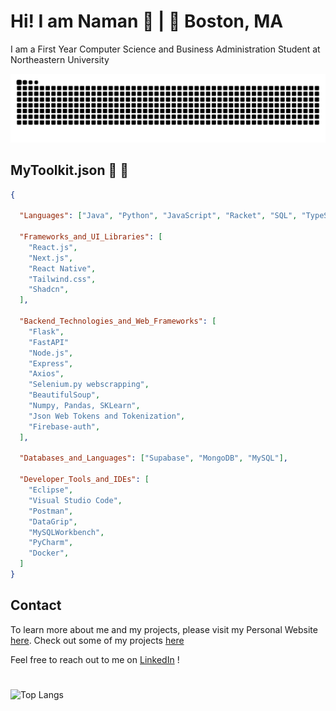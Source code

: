 # Hi! I am Naman 👋   |   📍 Boston, MA

I am a First Year Computer Science and Business Administration Student at Northeastern University 

![snake gif](https://github.com/naman0r/naman0r/blob/output/github-snake.svg)


## MyToolkit.json              🧰 👾

```json
{

  "Languages": ["Java", "Python", "JavaScript", "Racket", "SQL", "TypeScript"],

  "Frameworks_and_UI_Libraries": [
    "React.js",
    "Next.js",
    "React Native",
    "Tailwind.css",
    "Shadcn",
  ],

  "Backend_Technologies_and_Web_Frameworks": [
    "Flask",
    "FastAPI"
    "Node.js",
    "Express",
    "Axios",
    "Selenium.py webscrapping",
    "BeautifulSoup",
    "Numpy, Pandas, SKLearn",
    "Json Web Tokens and Tokenization",
    "Firebase-auth",
  ],

  "Databases_and_Languages": ["Supabase", "MongoDB", "MySQL"],

  "Developer_Tools_and_IDEs": [
    "Eclipse",
    "Visual Studio Code",
    "Postman",
    "DataGrip",
    "MySQLWorkbench",
    "PyCharm",
    "Docker",
  ]
}

```



## Contact 
To learn more about me and my projects, please visit my Personal Website [here](https://namanrusia.com). Check out some of my projects [here](https://namanrusia.com/projects)

Feel free to reach out to me on [LinkedIn](https://www.linkedin.com/in/namanrusia/) !

# 
![Top Langs](https://github-readme-stats.vercel.app/api/top-langs/?username=naman0r&layout=compact)
